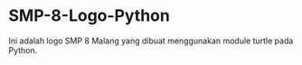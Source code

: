 # SMP-8-Logo-Python
Ini adalah logo SMP 8 Malang yang dibuat menggunakan module turtle pada Python.
